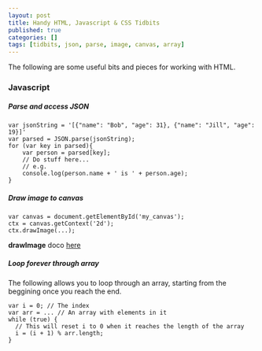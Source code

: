```yaml
---
layout: post
title: Handy HTML, Javascript & CSS Tidbits
published: true
categories: []
tags: [tidbits, json, parse, image, canvas, array]
---
```

The following are some useful bits and pieces for working with HTML.

### Javascript

##### Parse and access JSON
``` language-javascript
var jsonString = '[{"name": "Bob", "age": 31}, {"name": "Jill", "age": 19}]'
var parsed = JSON.parse(jsonString);
for (var key in parsed){
    var person = parsed[key];
    // Do stuff here...
    // e.g.
    console.log(person.name + ' is ' + person.age);
}
```

##### Draw image to canvas
``` language-javascript
var canvas = document.getElementById('my_canvas');
ctx = canvas.getContext('2d');
ctx.drawImage(...);
```

**drawImage** doco [here](http://docs.webplatform.org/wiki/apis/canvas/CanvasRenderingContext2D/drawImage)

##### Loop forever through array
The following allows you to loop through an array, starting from the beggining once you reach the end.
``` language-javascript
var i = 0; // The index
var arr = ... // An array with elements in it
while (true) {
  // This will reset i to 0 when it reaches the length of the array
  i = (i + 1) % arr.length;
}
```
